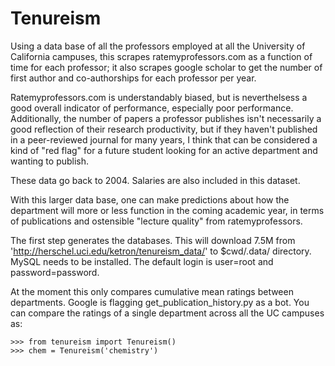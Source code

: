 # Tenureism

Using a data base of all the professors employed at all the University of California campuses, this scrapes ratemyprofessors.com as a function of time for each professor; it also scrapes google scholar to get the number of first author and co-authorships for each professor per year.

Ratemyprofessors.com is understandably biased, but is neverthelsess a good overall indicator of performance, especially poor performance. Additionally, the number of papers a professor publishes isn't necessarily a good reflection of their research productivity, but if they haven't published in a peer-reviewed journal for many years, I think that can be considered a kind of "red flag" for a future student looking for an active department and wanting to publish. 

These data go back to 2004. Salaries are also included in this dataset.

With this larger data base, one can make predictions about how the department will more or less function in the coming academic year, in terms of publications and ostensible "lecture quality" from ratemyprofessors.

The first step generates the databases. This will download 7.5M from 'http://herschel.uci.edu/ketron/tenureism_data/' to $cwd/.data/ directory. MySQL needs to be installed. The default login is user=root and password=password.

At the moment this only compares cumulative mean ratings between departments. Google is flagging get_publication_history.py as a bot. You can compare the ratings of a single department across all the UC campuses as:

```
>>> from tenureism import Tenureism()
>>> chem = Tenureism('chemistry')
```

